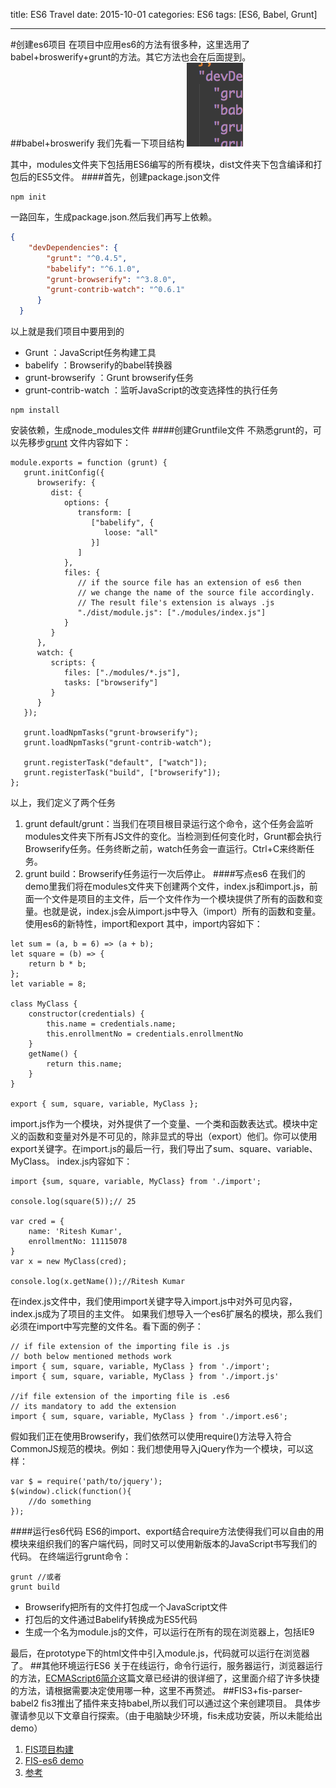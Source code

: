 title: ES6 Travel
date: 2015-10-01
categories: ES6
tags: [ES6, Babel, Grunt]

---
#创建es6项目
在项目中应用es6的方法有很多种，这里选用了babel+broswerify+grunt的方法。其它方法也会在后面提到。
##babel+broswerify
我们先看一下项目结构
![Alt text](./structure.png)

其中，modules文件夹下包括用ES6编写的所有模块，dist文件夹下包含编译和打包后的ES5文件。
####首先，创建package.json文件
```
npm init
```
一路回车，生成package.json.然后我们再写上依赖。
```json
{
	"devDependencies": {
	    "grunt": "^0.4.5",
	    "babelify": "^6.1.0",
	    "grunt-browserify": "^3.8.0",
	    "grunt-contrib-watch": "^0.6.1"
	  }
  }
```
  以上就是我们项目中要用到的
- Grunt ：JavaScript任务构建工具
- babelify ：Browserify的babel转换器
- grunt-browserify ：Grunt browserify任务
- grunt-contrib-watch ：监听JavaScript的改变选择性的执行任务
```
npm install
```
安装依赖，生成node_modules文件
####创建Gruntfile文件
不熟悉grunt的，可以先移步[grunt](http://gruntjs.com/)
文件内容如下：
```
module.exports = function (grunt) {
   grunt.initConfig({
      browserify: {
         dist: {
            options: {
               transform: [
                  ["babelify", {
                     loose: "all"
                  }]
               ]
            },
            files: {
               // if the source file has an extension of es6 then
               // we change the name of the source file accordingly.
               // The result file's extension is always .js
               "./dist/module.js": ["./modules/index.js"]
            }
         }
      },
      watch: {
         scripts: {
            files: ["./modules/*.js"],
            tasks: ["browserify"]
         }
      }
   });

   grunt.loadNpmTasks("grunt-browserify");
   grunt.loadNpmTasks("grunt-contrib-watch");

   grunt.registerTask("default", ["watch"]);
   grunt.registerTask("build", ["browserify"]);
};
```
以上，我们定义了两个任务
1. grunt default/grunt：当我们在项目根目录运行这个命令，这个任务会监听modules文件夹下所有JS文件的变化。当检测到任何变化时，Grunt都会执行Browserify任务。任务终断之前，watch任务会一直运行。Ctrl+C来终断任务。
2. grunt build：Browserify任务运行一次后停止。
####写点es6
在我们的demo里我们将在modules文件夹下创建两个文件，index.js和import.js，前面一个文件是项目的主文件，后一个文件作为一个模块提供了所有的函数和变量。也就是说，index.js会从import.js中导入（import）所有的函数和变量。使用es6的新特性，import和export
其中，import内容如下：
```
let sum = (a, b = 6) => (a + b);
let square = (b) => {
    return b * b;
};
let variable = 8;

class MyClass {
    constructor(credentials) {
        this.name = credentials.name;
        this.enrollmentNo = credentials.enrollmentNo
    }
    getName() {
        return this.name;
    }
}

export { sum, square, variable, MyClass };
```
import.js作为一个模块，对外提供了一个变量、一个类和函数表达式。模块中定义的函数和变量对外是不可见的，除非显式的导出（export）他们。你可以使用export关键字。在import.js的最后一行，我们导出了sum、square、variable、MyClass。
index.js内容如下：
```
import {sum, square, variable, MyClass} from './import';

console.log(square(5));// 25

var cred = {
    name: 'Ritesh Kumar',
    enrollmentNo: 11115078
}
var x = new MyClass(cred);

console.log(x.getName());//Ritesh Kumar
```
在index.js文件中，我们使用import关键字导入import.js中对外可见内容，index.js成为了项目的主文件。
如果我们想导入一个es6扩展名的模块，那么我们必须在import中写完整的文件名。看下面的例子：
```
// if file extension of the importing file is .js
// both below mentioned methods work
import { sum, square, variable, MyClass } from './import';
import { sum, square, variable, MyClass } from './import.js'

//if file extension of the importing file is .es6
// its mandatory to add the extension
import { sum, square, variable, MyClass } from './import.es6';
```
假如我们正在使用Browserify，我们依然可以使用require()方法导入符合CommonJS规范的模块。例如：我们想使用导入jQuery作为一个模块，可以这样：
```
var $ = require('path/to/jquery');
$(window).click(function(){
    //do something
});
```
####运行es6代码
ES6的import、export结合require方法使得我们可以自由的用模块来组织我们的客户端代码，同时又可以使用新版本的JavaScript书写我们的代码。
在终端运行grunt命令：
```
grunt //或者
grunt build
```
- Browserify把所有的文件打包成一个JavaScript文件
- 打包后的文件通过Babelify转换成为ES5代码
- 生成一个名为module.js的文件，可以运行在所有的现在浏览器上，包括IE9

最后，在prototype下的html文件中引入module.js，代码就可以运行在浏览器了。
##其他环境运行ES6
关于在线运行，命令行运行，服务器运行，浏览器运行的方法，[ECMAScript6简介](http://es6.ruanyifeng.com/#docs/intro)这篇文章已经讲的很详细了，这里面介绍了许多快捷的方法，请根据需要决定使用哪一种，这里不再赘述。
##FIS3+fis-parser-babel2
fis3推出了插件来支持babel,所以我们可以通过这个来创建项目。
具体步骤请参见以下文章自行探索。（由于电脑缺少环境，fis未成功安装，所以未能给出demo）
1. [FIS项目构建](http://fis.baidu.com/fis3/docs/beginning/release.html)
2. [FIS-es6 demo](https://github.com/fex-team/fis3-demo/tree/master/use-es6)
3. [参考](http://yanhaijing.com/javascript/2015/09/04/try-es2015/)
